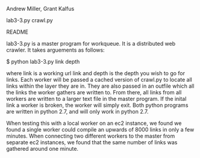 Andrew Miller, Grant Kalfus

lab3-3.py
crawl.py

README

lab3-3.py is a master program for workqueue. It is a distributed web crawler. It takes arguements as follows:

$ python lab3-3.py link depth

where link is a working url link and depth is the depth you wish to go for links. Each worker will be passed a cached version of crawl.py to locate all links within the layer they are in. They are also passed in an outfile which all the links the worker gathers are written to. From there, all links from all workers are written to a larger text file in the master program. If the inital link a worker is broken, the worker will simply exit. Both python programs are written in python 2.7, and will only work in python 2.7. 


When testing this with a local worker on an ec2 instance, we found we found a single worker could compile an upwards of 8000 links in only a few minutes. When connecting two different workers to the master from separate ec2 instances, we found that the same number of links was gathered around one minute.
